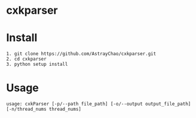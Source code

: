 # cxkparser

# Install

```
1. git clone https://github.com/AstrayChao/cxkparser.git
2. cd cxkparser
3. python setup install
```

# Usage
```
usage: cxkParser [-p/--path file_path] [-o/--output output_file_path] [-n/thread_nums thread_nums]
```
